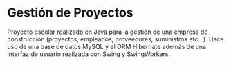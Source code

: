 # Gestión de Proyectos

Proyecto escolar realizado en Java para la gestión de una empresa de construcción (proyectos, empleados, proveedores, suministros etc…). Hace uso de una base de datos MySQL y el ORM Hibernate además de una interfaz de usuario realizada con Swing y SwingWorkers.  
